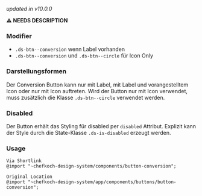 *updated in v10.0.0*

__⚠️ NEEDS DESCRIPTION__

### Modifier
* `.ds-btn--conversion` wenn Label vorhanden
* `.ds-btn--conversion` und `.ds-btn--circle` für Icon Only

### Darstellungsformen
Der Conversion Button kann nur mit Label, mit Label und vorangestelltem Icon oder nur mit Icon auftreten. Wird der Button nur mit Icon verwendet, muss zusätzlich die Klasse `.ds-btn--circle` verwendet werden.

### Disabled
Der Button erhält das Styling für disabled per `disabled` Attribut. Explizit kann der Style durch die State-Klasse `.ds-is-disabled` erzeugt werden.

### Usage  
    
    Via Shortlink 
    @import "~chefkoch-design-system/components/button-conversion";
    
    Original Location
    @import "~chefkoch-design-system/app/components/buttons/button-conversion";

